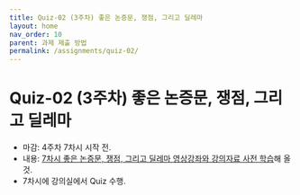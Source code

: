 ```yaml
---
title: Quiz-02 (3주차) 좋은 논증문, 쟁점, 그리고 딜레마
layout: home
nav_order: 10
parent: 과제 제출 방법
permalink: /assignments/quiz-02/
---
```


# Quiz-02 (3주차) 좋은 논증문, 쟁점, 그리고 딜레마

- 마감: 4주차 7차시 시작 전.
- 내용: [7차시 좋은 논증문, 쟁점, 그리고 딜레마 영상강좌와 강의자료 사전 학습]({{site.baseurl}}/lectures/week04-07)해 올 것.
- 7차시에 강의실에서 Quiz 수행.
